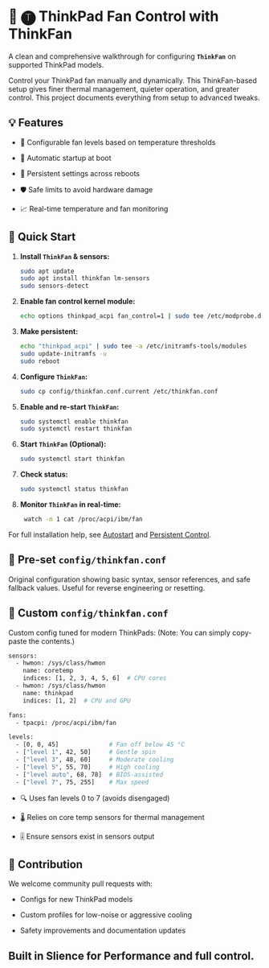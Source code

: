 # 🔴 🅣 ThinkPad Fan Control with ThinkFan

A clean and comprehensive walkthrough for configuring **`ThinkFan`** on supported ThinkPad models.

Control your ThinkPad fan manually and dynamically. This ThinkFan-based setup gives finer thermal management, quieter operation, and greater control. This project documents everything from setup to advanced tweaks.


## 💡 Features

- 🧊 Configurable fan levels based on temperature thresholds

- 🔁 Automatic startup at boot

- 💾 Persistent settings across reboots

- 🛡️ Safe limits to avoid hardware damage

- 📈 Real-time temperature and fan monitoring


## 🚀 Quick Start

1. **Install `ThinkFan` & sensors:**

    ```bash
    sudo apt update
    sudo apt install thinkfan lm-sensors
    sudo sensors-detect
    ```

2. **Enable fan control kernel module:**

    ```bash
    echo options thinkpad_acpi fan_control=1 | sudo tee /etc/modprobe.d/thinkfan.conf
    ```

3. **Make persistent:**

    ```bash
    echo "thinkpad_acpi" | sudo tee -a /etc/initramfs-tools/modules
    sudo update-initramfs -u
    sudo reboot
    ```

4. **Configure `ThinkFan`:**

    ```bash
    sudo cp config/thinkfan.conf.current /etc/thinkfan.conf
    ```

5. **Enable and re-start `ThinkFan`:**

    ```bash
    sudo systemctl enable thinkfan
    sudo systemctl restart thinkfan
    ```

6. **Start `ThinkFan` (Optional):**

    ```bash
    sudo systemctl start thinkfan
    ```

8. **Check status:**

    ```bash
    sudo systemctl status thinkfan
    ```
9. **Monitor `ThinkFan` in real-time:**

   ```bash
    watch -n 1 cat /proc/acpi/ibm/fan
    ```


For full installation help, see [Autostart](Docs/autostart.md) and [Persistent Control](Docs/persistent-control.md).

## 🔧 Pre-set `config/thinkfan.conf`

Original configuration showing basic syntax, sensor references, and safe fallback values. Useful for reverse engineering or resetting.

## 🔧 Custom `config/thinkfan.conf`

Custom config tuned for modern ThinkPads:
(Note: You can simply copy-paste the contents.)

```bash
sensors:
  - hwmon: /sys/class/hwmon
    name: coretemp
    indices: [1, 2, 3, 4, 5, 6]  # CPU cores
  - hwmon: /sys/class/hwmon
    name: thinkpad
    indices: [1, 2]  # CPU and GPU

fans:
  - tpacpi: /proc/acpi/ibm/fan

levels:
  - [0, 0, 45]              # Fan off below 45 °C
  - ["level 1", 42, 50]     # Gentle spin
  - ["level 3", 48, 60]     # Moderate cooling
  - ["level 5", 55, 70]     # High cooling
  - ["level auto", 68, 78]  # BIOS-assisted
  - ["level 7", 75, 255]    # Max speed
```

- 🔍 Uses fan levels 0 to 7 (avoids disengaged)

- 🌡️ Relies on core temp sensors for thermal management

- 🎚️ Ensure sensors exist in sensors output

## 🤝 Contribution

We welcome community pull requests with:

- Configs for new ThinkPad models

- Custom profiles for low-noise or aggressive cooling

- Safety improvements and documentation updates

## **Built in Slience for Performance and full control.**
